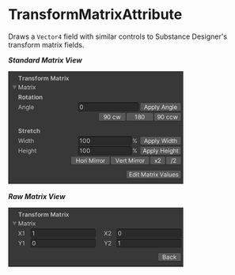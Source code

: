 # TransformMatrixAttribute
Draws a `Vector4` field with similar controls to Substance Designer's transform matrix fields.

***Standard Matrix View***

<picture>
  <img alt="TransformMatrix standard fields" src="/docs/img/Inspectors/Attributes/AttributeTransformMatrix01.png" width="354" height="228">
</picture>

***Raw Matrix View***

<picture>
  <img alt="TransformMatrix raw fields" src="/docs/img/Inspectors/Attributes/AttributeTransformMatrix02.png" width="354" height="120">
</picture>